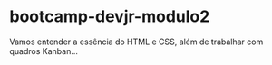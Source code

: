 # bootcamp-devjr-modulo2
Vamos entender a essência do HTML e CSS, além de trabalhar com quadros Kanban...
